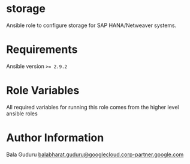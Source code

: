 # storage

Ansible role to configure storage for SAP HANA/Netweaver systems.

# Requirements

Ansible version `>= 2.9.2`

# Role Variables

All required variables for running this role comes from the higher level ansible roles

# Author Information

Bala Guduru <balabharat.guduru@googlecloud.corp-partner.google.com>